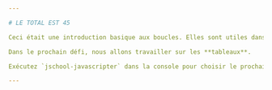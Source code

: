 ```yaml
---

# LE TOTAL EST 45

Ceci était une introduction basique aux boucles. Elles sont utiles dans un grand nombre de situations, particulièrement dans des combinaisons avec d'autres types de données comme les chaînes de caractères et les tableaux.

Dans le prochain défi, nous allons travailler sur les **tableaux**.

Exécutez `jschool-javascripter` dans la console pour choisir le prochain défi.

---
```

